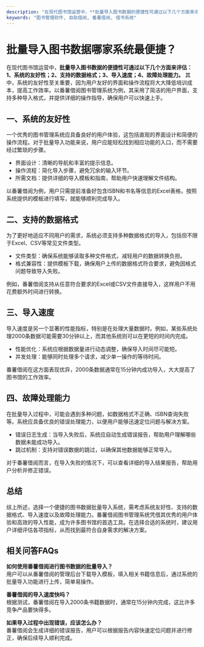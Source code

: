 ```yaml
---
description: "在现代图书馆运营中，**批量导入图书数据的便捷性可通过以下几个方面来评估：1、系统的友好性；2、支持的数据格式；3、导入速度；4、故障处理能力。** 其中，系统的友好性至关重要，因为用户友好的界面和操作流程将大大降低培训成本，提高工作效率。以番薯借阅图书管理系统为例，其采用了简洁的用户界面，支持多种导入格式，并提供详细的操作指导，确保用户可以快速上手。"
keywords: "图书管理软件, 自助借阅, 番薯借阅, 借书系统"
---
```

# 批量导入图书数据哪家系统最便捷？

在现代图书馆运营中，**批量导入图书数据的便捷性可通过以下几个方面来评估：1、系统的友好性；2、支持的数据格式；3、导入速度；4、故障处理能力。** 其中，系统的友好性至关重要，因为用户友好的界面和操作流程将大大降低培训成本，提高工作效率。以番薯借阅图书管理系统为例，其采用了简洁的用户界面，支持多种导入格式，并提供详细的操作指导，确保用户可以快速上手。

## 一、系统的友好性

一个优秀的图书管理系统应具备良好的用户体验，这包括直观的界面设计和简便的操作流程。对于批量导入功能来说，用户应能轻松找到相应功能的入口，而不需要经过繁琐的步骤。

- 界面设计：清晰的导航和丰富的提示信息。
- 操作流程：简化导入步骤，避免冗余的输入环节。
- 所需文档：提供详细的导入模板和指南，帮助用户快速理解文件结构。

以番薯借阅为例，用户只需提前准备好包含ISBN和书名等信息的Excel表格，按照系统提供的模板进行填写，就能够顺利完成导入。

## 二、支持的数据格式

为了更好地适应不同用户的需求，系统必须支持多种数据格式的导入，包括但不限于Excel、CSV等常见文件类型。

- 文件类型：确保系统能够读取多种文件格式，减轻用户的数据转换负担。
- 格式兼容性：提供模板下载，确保用户上传的数据格式符合要求，避免因格式问题导致导入失败。

例如，番薯借阅支持从任意符合要求的Excel或CSV文件直接导入，这样用户不用花费额外时间进行转换。

## 三、导入速度

导入速度是另一个显著的性能指标，特别是在处理大量数据时。例如，某些系统处理2000条数据可能需要30分钟以上，而其他系统则可以在更短的时间内完成。

- 性能优化：系统应根据数据量进行动态调整，确保导入时间尽可能短。
- 并发处理：能够同时处理多个请求，减少单一操作的等待时间。

番薯借阅在这方面表现优异，2000条数据通常在15分钟内成功导入，大大提高了图书馆的工作效率。

## 四、故障处理能力

在批量导入过程中，可能会遇到多种问题，如数据格式不正确、ISBN查询失败等。系统应具备优良的错误处理能力，以便用户能够迅速定位问题与解决方案。

- 错误日志生成：当导入失败后，系统应自动生成错误报告，帮助用户理解哪些数据未能成功导入。
- 跳过机制：支持对错误数据的跳过，以确保其他数据能够正常导入。

对于番薯借阅而言，在导入失败的情况下，可以查看详细的导入结果报告，帮助用户分析并修正错误。

## 总结

综上所述，选择一个便捷的图书数据批量导入系统，需考虑系统友好性、支持的数据格式、导入速度以及故障处理能力。番薯借阅图书管理系统凭借其优秀的用户体验和高效的导入性能，成为许多图书馆的首选工具。在选择合适的系统时，建议用户详细评估各项指标，从而找到最符合自身需求的解决方案。

## 相关问答FAQs

**如何使用番薯借阅进行图书数据的批量导入？**  
用户可以从番薯借阅的管理后台下载导入模板，填入相关书籍信息后，通过系统的批量导入功能进行上传，简单易操作。

**番薯借阅的导入速度快吗？**  
根据测试，番薯借阅在导入2000条书籍数据时，通常在15分钟内完成，这比许多竞争产品要快得多。

**如果导入过程中出现错误，应该怎么办？**  
番薯借阅会生成详细的错误报告，用户可以根据报告内容快速定位问题并进行修正，确保后续导入顺利完成。
